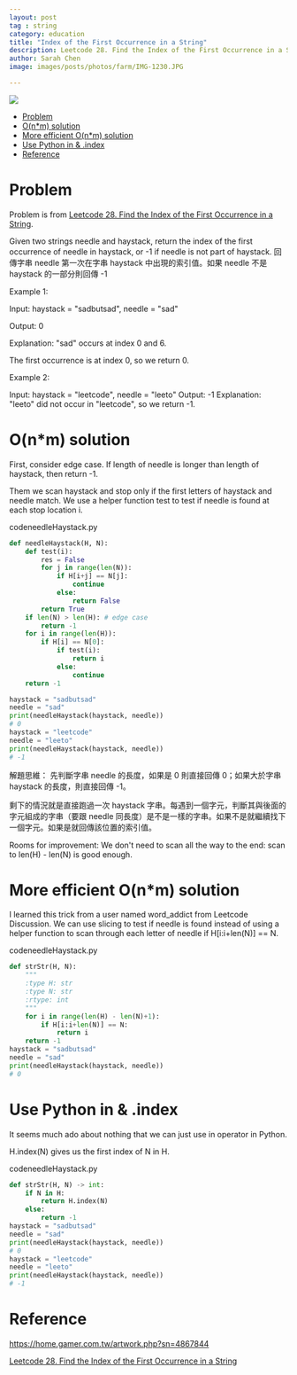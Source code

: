 ```yaml
---
layout: post
tag : string
category: education
title: "Index of the First Occurrence in a String"
description: Leetcode 28. Find the Index of the First Occurrence in a String
author: Sarah Chen
image: images/posts/photos/farm/IMG-1230.JPG

---
```

![](../images/posts/photos/farm/IMG-1230.JPG)
- [Problem](#problem)
- [O(n*m) solution](#onm-solution)
- [More efficient O(n*m) solution](#more-efficient-onm-solution)
- [Use Python in & .index](#use-python-in--index)
- [Reference](#reference)

# Problem 

Problem is from [Leetcode 28. Find the Index of the First Occurrence in a String](https://leetcode.com/problems/find-the-index-of-the-first-occurrence-in-a-string/).

Given two strings needle and haystack, return the index of the first occurrence of needle in haystack, or -1 if needle is not part of haystack.
回傳字串 needle 第一次在字串 haystack 中出現的索引值。如果 needle 不是 haystack 的一部分則回傳 -1 

Example 1:

Input: haystack = "sadbutsad", needle = "sad"

Output: 0

Explanation: "sad" occurs at index 0 and 6.

The first occurrence is at index 0, so we return 0.

Example 2:

Input: haystack = "leetcode", needle = "leeto"
Output: -1
Explanation: "leeto" did not occur in "leetcode", so we return -1.
 

# O(n*m) solution

First, consider edge case.  If length of needle is longer than length of haystack, then return -1. 

Them we scan haystack and stop only if the first letters of haystack and needle match.  We use a helper function <span class="coding">test</span> to test if needle is found at each stop location i. 

<div class="code-head"><span>code</span>needleHaystack.py</div>

```py
def needleHaystack(H, N):
    def test(i):
        res = False
        for j in range(len(N)):
            if H[i+j] == N[j]:
                continue
            else:
                return False
        return True
    if len(N) > len(H): # edge case
        return -1
    for i in range(len(H)):
        if H[i] == N[0]:
            if test(i):
                return i
            else:
                continue
    return -1

haystack = "sadbutsad"
needle = "sad"
print(needleHaystack(haystack, needle))
# 0
haystack = "leetcode"
needle = "leeto"
print(needleHaystack(haystack, needle))
# -1
```
解題思維：
先判斷字串 needle 的長度，如果是 0 則直接回傳 0；如果大於字串 haystack 的長度，則直接回傳 -1。

剩下的情況就是直接跑過一次 haystack 字串。每遇到一個字元，判斷其與後面的字元組成的字串（要跟 needle 同長度）是不是一樣的字串。如果不是就繼續找下一個字元。如果是就回傳該位置的索引值。

Rooms for improvement:
We don't need to scan all the way to the end: scan to len(H) - len(N) is good enough. 

# More efficient O(n*m) solution

I learned this trick from a user named word_addict from Leetcode Discussion.  We can use slicing to test if needle is found instead of using a helper function to scan through each letter of needle <span class="coding">if H[i:i+len(N)] == N</span>.

<div class="code-head"><span>code</span>needleHaystack.py</div>

```py
def strStr(H, N):
    """
    :type H: str
    :type N: str
    :rtype: int
    """
    for i in range(len(H) - len(N)+1):
        if H[i:i+len(N)] == N:
            return i
    return -1
haystack = "sadbutsad"
needle = "sad"
print(needleHaystack(haystack, needle))
# 0
```

# Use Python in & .index

It seems much ado about nothing that we can just use <span class="coding">in</span> operator in Python. 

<span class="coding">H.index(N)</span> gives us the first index of N in H. 

<div class="code-head"><span>code</span>needleHaystack.py</div>

```py
def strStr(H, N) -> int:
    if N in H:
        return H.index(N)
    else:
        return -1
haystack = "sadbutsad"
needle = "sad"
print(needleHaystack(haystack, needle))
# 0
haystack = "leetcode"
needle = "leeto"
print(needleHaystack(haystack, needle))
# -1
```

# Reference
https://home.gamer.com.tw/artwork.php?sn=4867844

[Leetcode 28. Find the Index of the First Occurrence in a String](https://leetcode.com/problems/find-the-index-of-the-first-occurrence-in-a-string/)